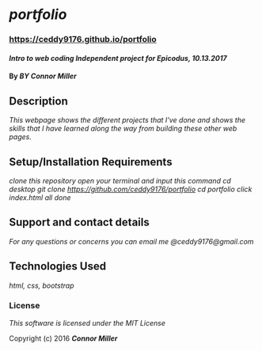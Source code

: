 # _portfolio_

### https://ceddy9176.github.io/portfolio

#### _Intro to web coding Independent project for Epicodus, 10.13.2017_

#### By _**BY Connor Miller**_

## Description

_This webpage shows the different projects that I've done and shows the skills that I have learned along the way from building these other web pages._

## Setup/Installation Requirements

_clone this repository_
_open your terminal and input this command_
_cd desktop_
_git clone https://github.com/ceddy9176/portfolio_
_cd portfolio_
_click index.html_
_all done_

## Support and contact details

_For any questions or concerns you can email me @ceddy9176@gmail.com_

## Technologies Used

_html, css, bootstrap_

### License

*This software is licensed under the MIT License*

Copyright (c) 2016 **_Connor Miller_**
